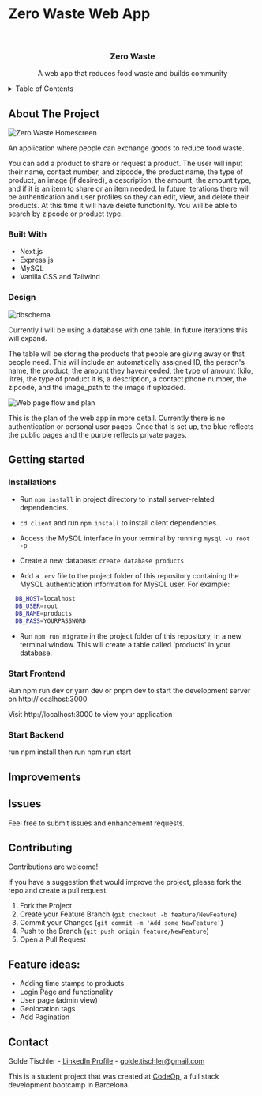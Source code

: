 # Zero Waste Web App

<br />

<h3 align="center">Zero Waste</h3>

  <p align="center">
    A web app that reduces food waste and builds community
  </p>
</div>

<!-- TABLE OF CONTENTS -->
<details>
  <summary>Table of Contents</summary>
  <ol>
    <li>
      <a href="#about-the-project">About The Project</a>
      <ul>
        <li><a href="#built-with">Built With</a></li>
      </ul>
    </li>
     <li><a href="#design">Design</a></li>
    <li>
      <a href="#getting-started">Getting Started</a>
      <ul>
        <li><a href="#installations">Installation</a></li>
        <li><a href="#start-frontend">Start Frontend</a></li>
        <li><a href="#start-backend">Start Backend</a></li>
      </ul>
    </li>
    <li>
       <a href="#improvements">Improvements</a>
       <ul>
          <li><a href="#issues">Issues</a></li>
          <li><a href="#contributing">Contributing</a></li>
         <li><a href="#contributing">Feature Ideas</a></li>
      </ul>
    </li>
   <li><a href="#contact">Contact</a></li>
  </ol>
</details>


## About The Project

![Zero Waste Homescreen](https://user-images.githubusercontent.com/112785177/221006863-27640271-0b3c-4d93-a7c9-2a8956d539b2.png)


An application where people can exchange goods to reduce food waste. 

You can add a product to share or request a product. The user will input their name, contact number, and zipcode, the product name, the type of product, an image (if desired), a description, the amount, the amount type, and if it is an item to share or an item needed. In future iterations there will be authentication and user profiles so they can edit, view, and delete their products. At this time it will have delete functionlity. You will be able to search by zipcode or product type. 


### Built With

* Next.js
* Express.js
* MySQL 
* Vanilla CSS and Tailwind


### Design 

![dbschema](https://user-images.githubusercontent.com/112785177/221045868-e706d9a7-6d03-4cb5-b674-9b4ff37dff39.png)


Currently I will be using a database with one table. In future iterations this will expand. 

The table will be storing the products that people are giving away or that people need. This will include an automatically assigned ID, the person's name, the product, the amount they have/needed, the type of amount (kilo, litre), the type of product it is, a description, a contact phone number, the zipcode, and the image_path to the image if uploaded.

![Web page flow and plan](https://user-images.githubusercontent.com/112785177/221047063-52551313-2c9e-4014-89b7-8d0eb5285ca5.png)

This is the plan of the web app in more detail. Currently there is no authentication or personal user pages. Once that is set up, the blue reflects the public pages and the purple reflects private pages. 


## Getting started

### Installations 

- Run `npm install` in project directory to install server-related dependencies.
- `cd client` and run `npm install` to install client dependencies.

- Access the MySQL interface in your terminal by running `mysql -u root -p`
- Create a new database: `create database products`
- Add a `.env` file to the project folder of this repository containing the MySQL authentication information for MySQL user. For example:

```bash
  DB_HOST=localhost
  DB_USER=root
  DB_NAME=products
  DB_PASS=YOURPASSWORD
```

- Run `npm run migrate` in the project folder of this repository, in a new terminal window. This will create a table called 'products' in your database.



### Start Frontend 

Run npm run dev or yarn dev or pnpm dev to start the development server on http://localhost:3000

Visit http://localhost:3000 to view your application

### Start Backend

run npm install then run npm run start

## Improvements 

## Issues

Feel free to submit issues and enhancement requests.
 

## Contributing

Contributions are welcome!

If you have a suggestion that would improve the project, please fork the repo and create a pull request. 

1. Fork the Project
2. Create your Feature Branch (`git checkout -b feature/NewFeature`)
3. Commit your Changes (`git commit -m 'Add some NewFeature'`)
4. Push to the Branch (`git push origin feature/NewFeature`)
5. Open a Pull Request

## Feature ideas:

* Adding time stamps to products
* Login Page and functionality 
* User page (admin view) 
* Geolocation tags  
* Add Pagination 

## Contact

Golde Tischler - [LinkedIn Profile](www.linkedin.com/in/golde-tischler) - golde.tischler@gmail.com



This is a student project that was created at [CodeOp](http://codeop.tech), a full stack development bootcamp in Barcelona.
